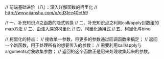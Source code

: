 // 前端基础进阶（八）：深入详解函数的柯里化
// http://www.jianshu.com/p/cd3fee40ef59

// 一、补充知识点之函数的隐式转换
// 二、补充知识点之利用call/apply封数组的map方法
// 三、由浅入深的柯里化
// 四、柯里化通用式
// 五、柯里化与bind

// 柯里化的特点：
// 接收单一参数，将更多的参数通过回调函数来搞定；
// 返回一个新函数，用于处理所有的想要传入的参数；
// 需要利用call/apply与arguments对象收集参数；
// 返回的这个函数正是用来处理收集起来的参数。